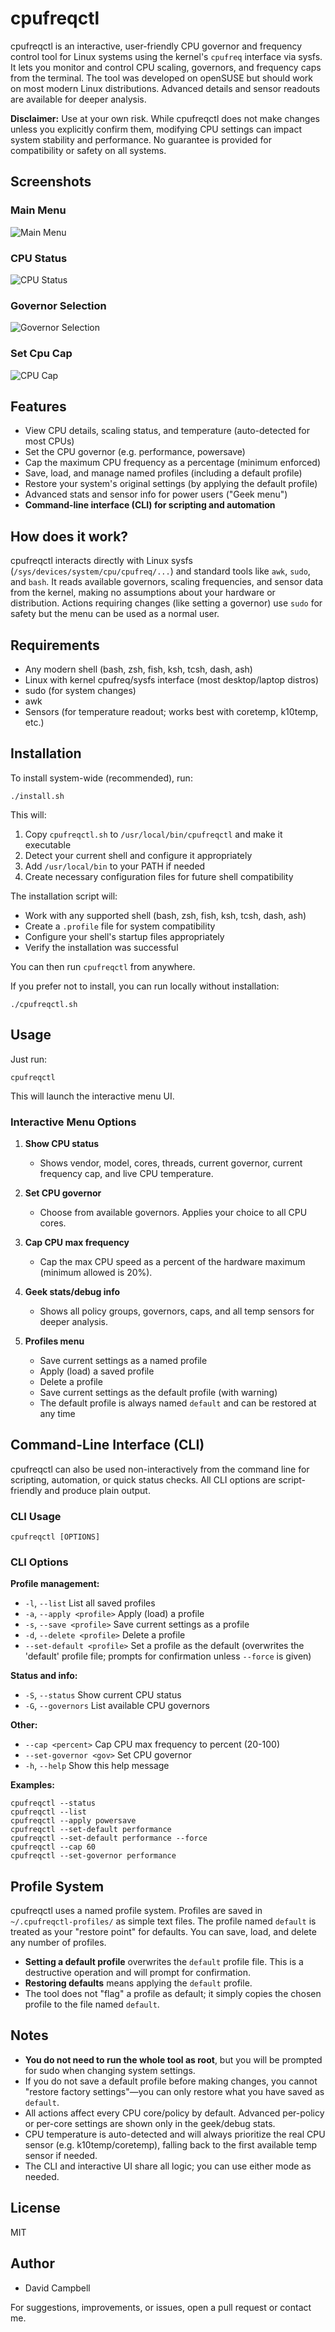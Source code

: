 # cpufreqctl

cpufreqctl is an interactive, user-friendly CPU governor and frequency control tool for Linux systems using the kernel's `cpufreq` interface via sysfs. It lets you monitor and control CPU scaling, governors, and frequency caps from the terminal. The tool was developed on openSUSE but should work on most modern Linux distributions. Advanced details and sensor readouts are available for deeper analysis.

**Disclaimer:** Use at your own risk. While cpufreqctl does not make changes unless you explicitly confirm them, modifying CPU settings can impact system stability and performance. No guarantee is provided for compatibility or safety on all systems.

## Screenshots

### Main Menu
![Main Menu](docs/screenshots/main-menu.png)

### CPU Status
![CPU Status](docs/screenshots/cpu-stats.png)

### Governor Selection
![Governor Selection](docs/screenshots/governor.png)

### Set Cpu Cap
![CPU Cap](docs/screenshots/cpu-cap.png)

## Features

* View CPU details, scaling status, and temperature (auto-detected for most CPUs)
* Set the CPU governor (e.g. performance, powersave)
* Cap the maximum CPU frequency as a percentage (minimum enforced)
* Save, load, and manage named profiles (including a default profile)
* Restore your system's original settings (by applying the default profile)
* Advanced stats and sensor info for power users ("Geek menu")
* **Command-line interface (CLI) for scripting and automation**



## How does it work?

cpufreqctl interacts directly with Linux sysfs (`/sys/devices/system/cpu/cpufreq/...`) and standard tools like `awk`, `sudo`, and `bash`. It reads available governors, scaling frequencies, and sensor data from the kernel, making no assumptions about your hardware or distribution. Actions requiring changes (like setting a governor) use `sudo` for safety but the menu can be used as a normal user.



## Requirements

* Any modern shell (bash, zsh, fish, ksh, tcsh, dash, ash)
* Linux with kernel cpufreq/sysfs interface (most desktop/laptop distros)
* sudo (for system changes)
* awk
* Sensors (for temperature readout; works best with coretemp, k10temp, etc.)



## Installation

To install system-wide (recommended), run:

```shell
./install.sh
```

This will:
1. Copy `cpufreqctl.sh` to `/usr/local/bin/cpufreqctl` and make it executable
2. Detect your current shell and configure it appropriately
3. Add `/usr/local/bin` to your PATH if needed
4. Create necessary configuration files for future shell compatibility

The installation script will:
- Work with any supported shell (bash, zsh, fish, ksh, tcsh, dash, ash)
- Create a `.profile` file for system compatibility
- Configure your shell's startup files appropriately
- Verify the installation was successful

You can then run `cpufreqctl` from anywhere.

If you prefer not to install, you can run locally without installation:

```shell
./cpufreqctl.sh
```



## Usage

Just run:

```shell
cpufreqctl
```

This will launch the interactive menu UI.

### Interactive Menu Options

1. **Show CPU status**

   * Shows vendor, model, cores, threads, current governor, current frequency cap, and live CPU temperature.
2. **Set CPU governor**

   * Choose from available governors. Applies your choice to all CPU cores.
3. **Cap CPU max frequency**

   * Cap the max CPU speed as a percent of the hardware maximum (minimum allowed is 20%).
4. **Geek stats/debug info**

   * Shows all policy groups, governors, caps, and all temp sensors for deeper analysis.
5. **Profiles menu**

   * Save current settings as a named profile
   * Apply (load) a saved profile
   * Delete a profile
   * Save current settings as the default profile (with warning)
   * The default profile is always named `default` and can be restored at any time



## Command-Line Interface (CLI)

cpufreqctl can also be used non-interactively from the command line for scripting, automation, or quick status checks. All CLI options are script-friendly and produce plain output.

### CLI Usage

```shell
cpufreqctl [OPTIONS]
```

### CLI Options

**Profile management:**

- `-l`, `--list`                  List all saved profiles
- `-a`, `--apply <profile>`       Apply (load) a profile
- `-s`, `--save <profile>`        Save current settings as a profile
- `-d`, `--delete <profile>`      Delete a profile
- `--set-default <profile>`       Set a profile as the default (overwrites the 'default' profile file; prompts for confirmation unless `--force` is given)

**Status and info:**

- `-S`, `--status`                Show current CPU status
- `-G`, `--governors`             List available CPU governors

**Other:**

- `--cap <percent>`               Cap CPU max frequency to percent (20-100)
- `--set-governor <gov>`          Set CPU governor
- `-h`, `--help`                  Show this help message

**Examples:**

```shell
cpufreqctl --status
cpufreqctl --list
cpufreqctl --apply powersave
cpufreqctl --set-default performance
cpufreqctl --set-default performance --force
cpufreqctl --cap 60
cpufreqctl --set-governor performance
```


## Profile System

cpufreqctl uses a named profile system. Profiles are saved in `~/.cpufreqctl-profiles/` as simple text files. The profile named `default` is treated as your "restore point" for defaults. You can save, load, and delete any number of profiles.

- **Setting a default profile** overwrites the `default` profile file. This is a destructive operation and will prompt for confirmation.
- **Restoring defaults** means applying the `default` profile.
- The tool does not "flag" a profile as default; it simply copies the chosen profile to the file named `default`.


## Notes

* **You do not need to run the whole tool as root**, but you will be prompted for sudo when changing system settings.
* If you do not save a default profile before making changes, you cannot "restore factory settings"—you can only restore what you have saved as `default`.
* All actions affect every CPU core/policy by default. Advanced per-policy or per-core settings are shown only in the geek/debug stats.
* CPU temperature is auto-detected and will always prioritize the real CPU sensor (e.g. k10temp/coretemp), falling back to the first available temp sensor if needed.
* The CLI and interactive UI share all logic; you can use either mode as needed.


## License

MIT


## Author

* David Campbell

For suggestions, improvements, or issues, open a pull request or contact me.

